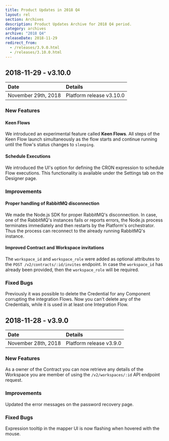 ```yaml
---
title: Product Updates in 2018 Q4
layout: rel
section: Archives
description: Product Updates Archive for 2018 Q4 period.
category: archives
archive: "2018 Q4"
releaseDate: 2018-11-29
redirect_from:
  - /releases/3.9.0.html
  - /releases/3.10.0.html
---
```


## 2018-11-29 - v3.10.0

| Date | Details |
| :--- | :--- |
| November 29th, 2018 | Platform release v3.10.0 |

### New Features

#### Keen Flows

We introduced an experimental feature called **Keen Flows**. All steps of the
Keen Flow launch simultaneously as the flow starts and continue running until
the flow's status changes to `sleeping`.

#### Schedule Executions

We introduced the UI's option for defining the CRON expression to schedule Flow
executions. This functionality is available under the Settings tab on the Designer
page.

### Improvements

#### Proper handling of RabbitMQ disconnection

We made the Node.js SDK for proper RabbitMQ's disconnection. In case, one of the
RabbitMQ's instances fails or reports errors, the Node.js process terminates
immediately and then restarts by the Platform's orchestrator. Thus the process
can reconnect to the already running RabbitMQ's instance.

#### Improved Contract and Workspace invitations

The `workspace_id` and `workspace_role` were added as optional attributes to the
`POST /v2/contracts/:id/invites` endpoint. In case the `workspace_id` has already
been provided, then the `workspace_role` will be required.

### Fixed Bugs

Previously it was possible to delete the Credential for any Component corrupting the
integration Flows. Now you can't delete any of the Credentials, while it is used
in at least one Integration Flow.


## 2018-11-28 - v3.9.0

| Date | Details |
| :--- | :--- |
| November 28th, 2018 | Platform release v3.9.0 |

### New Features

As a owner of the Contract you can now retrieve any details of the Workspace you
are member of using the `/v2/workspaces/:id` API endpoint request.

### Improvements

Updated the error messages on the password recovery page.

### Fixed Bugs

Expression tooltip in the mapper UI is now flashing when hovered with the mouse.
